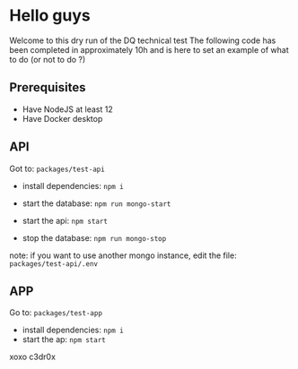 # Hello guys

Welcome to this dry run of the DQ technical test
The following code has been completed in approximately 10h and is here to set an example of what to do (or not to do ?)

## Prerequisites

- Have NodeJS at least 12
- Have Docker desktop

## API

Got to: `packages/test-api`

- install dependencies: `npm i`
- start the database: `npm run mongo-start`
- start the api: `npm start`

- stop the database: `npm run mongo-stop`

note: if you want to use another mongo instance, edit the file: `packages/test-api/.env`

## APP

Go to: `packages/test-app`

- install dependencies: `npm i`
- start the ap: `npm start`


xoxo
c3dr0x